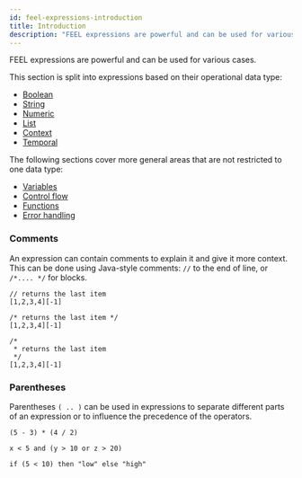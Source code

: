 ```yaml
---
id: feel-expressions-introduction
title: Introduction
description: "FEEL expressions are powerful and can be used for various cases."
---
```


FEEL expressions are powerful and can be used for various cases.

This section is split into expressions based on their operational data type:

- [Boolean](./feel-boolean-expressions.md)
- [String](./feel-string-expressions.md)
- [Numeric](./feel-numeric-expressions.md)
- [List](./feel-list-expressions.md)
- [Context](./feel-context-expressions.md)
- [Temporal](./feel-temporal-expressions.md)

The following sections cover more general areas that are not restricted to one data type:

- [Variables](./feel-variables.md)
- [Control flow](./feel-control-flow.md)
- [Functions](./feel-functions.md)
- [Error handling](./feel-error-handling.md)

### Comments

An expression can contain comments to explain it and give it more context. This can be done using
Java-style comments: `//` to the end of line, or `/*.... */` for blocks.

```feel
// returns the last item
[1,2,3,4][-1]

/* returns the last item */
[1,2,3,4][-1]

/*
 * returns the last item
 */
[1,2,3,4][-1]
```

### Parentheses

Parentheses `( .. )` can be used in expressions to separate different parts of an
expression or to influence the precedence of the operators.

```feel
(5 - 3) * (4 / 2)

x < 5 and (y > 10 or z > 20)

if (5 < 10) then "low" else "high"
```
